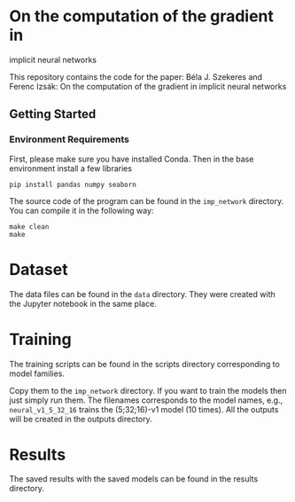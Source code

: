 # On the computation of the gradient in
implicit neural networks

This repository contains the code for the paper:
Béla J. Szekeres and Ferenc Izsák: On the computation of the gradient in
implicit neural networks

## Getting Started
### Environment Requirements

First, please make sure you have installed Conda. Then in the base environment install a few libraries
```
pip install pandas numpy seaborn
```

The source code of the program can be found in the `imp_network` directory.
You can compile it in the following way:
```
make clean
make
```

# Dataset
The data files can be found in the `data` directory.
They were created with the Jupyter notebook in the same place.

# Training
The training scripts can be found in the scripts directory 
corresponding to model families.

Copy them to the `imp_network` directory.
If you want to train the models then just simply run them.
The filenames corresponds to the model names, e.g.,
`neural_v1_5_32_16` trains the (5;32;16)-v1 model (10 times).
All the outputs will be created in the outputs directory.

# Results
The saved results with the saved models can be found in the results directory.

